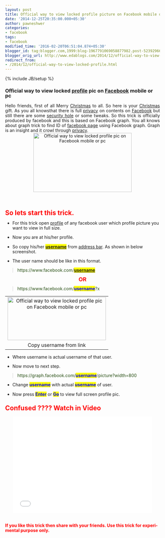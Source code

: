 ```yaml
---
layout: post
title: Official way to view locked profile picture on Facebook mobile or pc
date: '2014-12-25T20:35:00.000+05:30'
author: pawneshwer
categories:
- facebook
tags:
- facebook
modified_time: '2016-02-20T06:51:04.874+05:30'
blogger_id: tag:blogger.com,1999:blog-1967791069058877982.post-5239296658390423010
blogger_orig_url: http://www.edablogs.com/2014/12/official-way-to-view-locked-profile.html
redirect_from:
- /2014/12/official-way-to-view-locked-profile.html
---
```


{% include JB/setup %}

<div dir="ltr" style="text-align: left;"><div style="line-height: 115%; margin-bottom: 0.35cm;"><h3 style="text-align: left;"><span lang="en-US">Official way to view locked <a href="http://en.wikipedia.org/wiki/User_profile" rel="wikipedia" target="_blank" title="User profile">profile</a> pic on <a href="http://www.facebook.com/" rel="homepage" target="_blank" title="Faceboo">Facebook</a> mobile or pc</span></h3></div><div style="line-height: 115%; margin-bottom: 0.35cm; text-align: justify;"><span lang="en-US">Hello friends, first of all Merry <a href="http://en.wikipedia.org/wiki/Christmas" rel="wikipedia" target="_blank" title="Christmas">Christmas</a> to all. So here is your <a href="http://en.wikipedia.org/wiki/Christmas" rel="wikipedia" target="_blank" title="Christmas">Christmas</a> gift. As you all </span><span lang="en-US">knows</span><span lang="en-US">that there is full <a href="http://en.wikipedia.org/wiki/Privacy" rel="wikipedia" target="_blank" title="Privacy">privacy</a> on contents on <a href="http://www.facebook.com/" rel="" target="_blank" title="Faceboo">Facebook</a> but still there are some <a href="http://en.wikipedia.org/wiki/Vulnerability_%28computing%29" rel="wikipedia" target="_blank" title="Vulnerability (computing)">security hole</a> or some tweaks. So this trick is officially produced by facebook and this is based on Facebook graph. You all knows about graph trick to find ID of <a href="http://en.wikipedia.org/wiki/Facebook_features" rel="wikipedia" target="_blank" title="Facebook features">facebook page</a> using Facebook graph. Graph is an insight and it crowl through <a href="http://en.wikipedia.org/wiki/Privacy" rel="wikipedia" target="_blank" title="Privacy">privacy</a>.</span><br /><div style="clear: both; text-align: center;"><a href="http://www.trickspapa.com/wp-content/uploads/2014/12/p.jpg" style="margin-left: 1em; margin-right: 1em;"><img alt="Official way to view locked profile pic on Facebook mobile or pc" border="0" src="http://www.trickspapa.com/wp-content/uploads/2014/12/p.jpg" height="192" title="Official way to view locked profile pic on Facebook mobile or pc" width="320" /></a></div></div> <br /><div style="line-height: 115%; margin-bottom: 0.35cm;"><h2 style="text-align: left;"><span style="color: red;"><span lang="en-US">So lets start this trick.</span></span></h2></div><div style="line-height: 115%; margin-bottom: 0.35cm;"><ul style="text-align: left;"><li><span lang="en-US">For this trick open <a href="http://en.wikipedia.org/wiki/User_profile" rel="wikipedia" target="_blank" title="User profile">profile</a> of any facebook user which profile picture you want to view in full size.</span></li></ul></div><div style="line-height: 115%; margin-bottom: 0.35cm;"><ul style="text-align: left;"><li><span lang="en-US">Now you are at his/her profile.</span></li></ul></div><div style="line-height: 115%; margin-bottom: 0.35cm;"><ul style="text-align: left;"><li><span lang="en-US">So copy his/her <span style="background-color: yellow;"><span style="color: blue;"><b><a href="http://en.wikipedia.org/wiki/User_%28computing%29" rel="wikipedia" target="_blank" title="User (computing)">username</a></b></span></span> from <a href="http://en.wikipedia.org/wiki/Address_bar" rel="wikipedia" target="_blank" title="Address bar">address bar</a>. As shown in below screenshot.</span></li></ul></div><div style="line-height: 115%; margin-bottom: 0.35cm;"><ul style="text-align: left;"><li><span lang="en-US">The user name should be like in this format.</span></li></ul></div><blockquote><div style="line-height: 115%; margin-bottom: 0.35cm; text-align: left;"><span lang="en-US"><span style="color: #274e13;">https://www.facebook.com</span>/<b><span style="background-color: yellow;"><span style="color: blue;"><a href="http://en.wikipedia.org/wiki/User_%28computing%29" rel="wikipedia" target="_blank" title="User (computing)">username</a></span></span></b></span></div></blockquote><div style="line-height: 115%; margin-bottom: 0.35cm; text-align: center;"><span style="color: red;"><b><span lang="en-US" style="font-size: large;">OR</span></b></span></div><blockquote><div style="line-height: 115%; margin-bottom: 0.35cm; text-align: left;"><span lang="en-US"><span style="color: #274e13;">https://www.facebook.com</span>/<span style="background-color: yellow;"><span style="color: blue;"><b>username</b></span></span><span style="color: #274e13;">?x </span></span></div></blockquote><table align="center" cellpadding="0" cellspacing="0" style="margin-left: auto; margin-right: auto; text-align: center;"><tbody><tr><td style="text-align: center;"><a href="http://www.trickspapa.com/wp-content/uploads/2014/12/Untitled.png" style="margin-left: auto; margin-right: auto;"><img alt="Official way to view locked profile pic on Facebook mobile or pc" border="0" src="http://www.trickspapa.com/wp-content/uploads/2014/12/Untitled.png" height="140" title="Official way to view locked profile pic on Facebook mobile or pc" width="320" /></a></td></tr><tr><td style="text-align: center;">Copy username from link</td></tr></tbody></table><div style="line-height: 115%; margin-bottom: 0.35cm;"><ul style="text-align: left;"><li><span lang="en-US">Where username is actual username of that user.</span></li></ul></div><div style="line-height: 115%; margin-bottom: 0.35cm;"><ul style="text-align: left;"><li><span lang="en-US">Now move to next step.</span></li></ul></div><blockquote><div style="line-height: 115%; margin-bottom: 0.35cm; text-align: left;"><span lang="en-US"><span style="color: #274e13;">https://graph.facebook.com/</span><span style="background-color: yellow;"><span style="color: blue;"><b>username</b></span></span>/<span style="color: #274e13;">picture?width=800</span></span></div></blockquote><div style="line-height: 115%; margin-bottom: 0.35cm;"><ul style="text-align: left;"><li><span lang="en-US">Change <span style="background-color: yellow;"><span style="color: blue;"><b>username</b></span></span> with actual <span style="background-color: yellow;"><span style="color: blue;"><b>username</b></span></span> of user.</span></li></ul></div><div style="line-height: 115%; margin-bottom: 0.35cm;"><ul style="text-align: left;"><li><span lang="en-US">Now press <b><span style="background-color: yellow;"><span style="color: blue;">Enter</span></span></b> or <span style="background-color: yellow;"><span style="color: blue;"><b>Go</b></span></span> to view full screen profile pic.</span></li></ul><h2 style="text-align: left;"><span style="color: red;"><span lang="en-US">Confused ???? Watch in Video </span></span></h2><ul style="text-align: left;"></ul></div><center><iframe allowfullscreen="" frameborder="0" height="315" src="//www.youtube.com/embed/KRUOUOiPZik" width="90%"></iframe></center><div style="line-height: 115%; margin-bottom: 0.35cm;"><br /><br /><span lang="en-US"><span style="color: red;"><b>If you like this trick then share with your friends. Use this trick for experimental purpose only.</b></span></span></div></div>